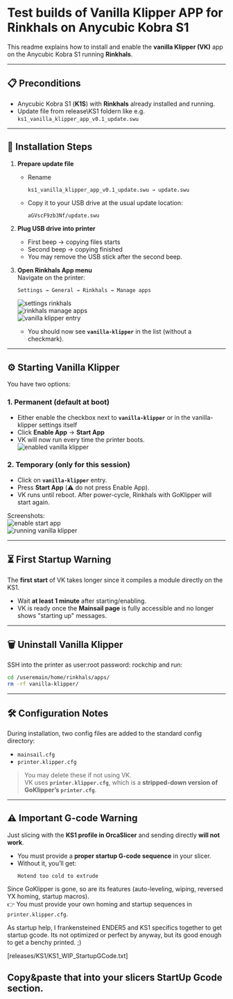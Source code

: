 # Test builds of Vanilla Klipper APP for Rinkhals on Anycubic Kobra S1 

This readme explains how to install and enable the **vanilla Klipper (VK)** app on the Anycubic Kobra S1 running **Rinkhals**.

---

## 📋 Preconditions
- Anycubic Kobra S1 (**K1S**) with **Rinkhals** already installed and running.  
- Update file from release\KS1 foldern like e.g. `ks1_vanilla_klipper_app_v0.1_update.swu`

---

## 🚀 Installation Steps

1. **Prepare update file**
   - Rename  
     ```bash
     ks1_vanilla_klipper_app_v0.1_update.swu → update.swu
     ```
   - Copy it to your USB drive at the usual update location:
     ```
     aGVscF9zb3Nf/update.swu
     ```

2. **Plug USB drive into printer**
   - First beep → copying files starts  
   - Second beep → copying finished  
   - You may remove the USB stick after the second beep.

3. **Open Rinkhals App menu**  
   Navigate on the printer:  
   ```
   Settings → General → Rinkhals → Manage apps
   ```

   ![settings rinkhals](images/1_settigns_rinkhals.png)  
   ![rinkhals manage apps](images/2_rinkhals_manage_apps.png)  
   ![vanilla klipper entry](images/3_rinkhals_manage_apps_vanilla_klipper.png)

   - You should now see **`vanilla-klipper`** in the list (without a checkmark).

---

## ⚙️ Starting Vanilla Klipper

You have two options:

### 1. Permanent (default at boot)
- Either enable the checkbox next to **`vanilla-klipper`** or in the vanilla-klipper settings itself
- Click **Enable App** → **Start App** 
- VK will now run every time the printer boots.  
![enabled vanilla klipper](images/7_rinkhals_manage_apps_enable_app.png)  

### 2. Temporary (only for this session)
- Click on **`vanilla-klipper`** entry.  
- Press **Start App** (⚠️ do not press Enable App).  
- VK runs until reboot. After power-cycle, Rinkhals with GoKlipper will start again.  

Screenshots:  
![enable start app](images/4_rinkhals_manage_apps_enable_start_app.png)  
![running vanilla klipper](images/6_rinkhals_manage_apps__start_app_cpu.png)  

---

## ⏳ First Startup Warning
The **first start** of VK takes longer since it compiles a module directly on the KS1.  

- Wait **at least 1 minute** after starting/enabling.  
- VK is ready once the **Mainsail page** is fully accessible and no longer shows "starting up" messages.

---

## 🗑️ Uninstall Vanilla Klipper
SSH into the printer as user:root password: rockchip and run:
```bash
cd /useremain/home/rinkhals/apps/
rm -rf vanilla-klipper/
```

---

## 🛠️ Configuration Notes

During installation, two config files are added to the standard config directory:
- `mainsail.cfg`
- `printer.klipper.cfg`

> You may delete these if not using VK.  
> VK uses **`printer.klipper.cfg`**, which is a **stripped-down version of GoKlipper’s `printer.cfg`**.

---

## ⚠️ Important G-code Warning

Just slicing with the **KS1 profile in OrcaSlicer** and sending directly **will not work**.  
- You must provide a **proper startup G-code sequence** in your slicer.  
- Without it, you’ll get:
  ```
  Hotend too cold to extrude
  ```

Since GoKlipper is gone, so are its features (auto-leveling, wiping, reversed YX homing, startup macros).  
👉 You must provide your own homing and startup sequences in `printer.klipper.cfg`.

As startup help, I frankensteined ENDER5 and KS1 specifics together to get startup gcode. Its not optimized or perfect by anyway, but its good enough to get a benchy printed. ;)

[releases/KS1/KS1_WIP_StartupGCode.txt]

Copy&paste that into your slicers StartUp Gcode section.
---
    